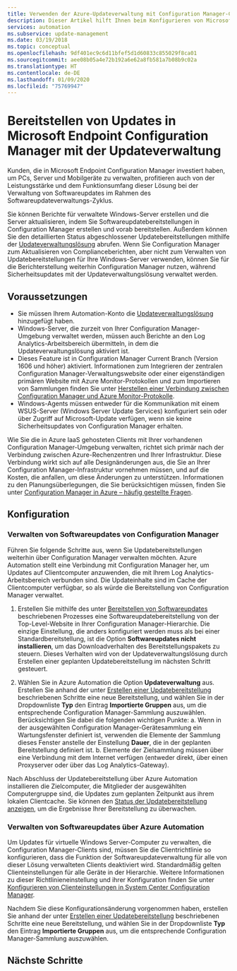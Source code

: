 ```yaml
---
title: Verwenden der Azure-Updateverwaltung mit Configuration Manager-Clients
description: Dieser Artikel hilft Ihnen beim Konfigurieren von Microsoft Endpoint Configuration Manager mit dieser Lösung, um Softwareupdates auf ConfigMgr-Clients bereitzustellen.
services: automation
ms.subservice: update-management
ms.date: 03/19/2018
ms.topic: conceptual
ms.openlocfilehash: 9df401ec9c6d11bfef5d1d60833c855029f8ca01
ms.sourcegitcommit: aee08b05a4e72b192a6e62a8fb581a7b08b9c02a
ms.translationtype: HT
ms.contentlocale: de-DE
ms.lasthandoff: 01/09/2020
ms.locfileid: "75769947"
---
```

# <a name="deploy-updates-to-microsoft-endpoint-configuration-manager-clients-with-update-management"></a>Bereitstellen von Updates in Microsoft Endpoint Configuration Manager mit der Updateverwaltung

Kunden, die in Microsoft Endpoint Configuration Manager investiert haben, um PCs, Server und Mobilgeräte zu verwalten, profitieren auch von der Leistungsstärke und dem Funktionsumfang dieser Lösung bei der Verwaltung von Softwareupdates im Rahmen des Softwareupdateverwaltungs-Zyklus.

Sie können Berichte für verwaltete Windows-Server erstellen und die Server aktualisieren, indem Sie Softwareupdatebereitstellungen in Configuration Manager erstellen und vorab bereitstellen. Außerdem können Sie den detaillierten Status abgeschlossener Updatebereitstellungen mithilfe der [Updateverwaltungslösung](automation-update-management.md) abrufen. Wenn Sie Configuration Manager zum Aktualisieren von Complianceberichten, aber nicht zum Verwalten von Updatebereitstellungen für Ihre Windows-Server verwenden, können Sie für die Berichterstellung weiterhin Configuration Manager nutzen, während Sicherheitsupdates mit der Updateverwaltungslösung verwaltet werden.

## <a name="prerequisites"></a>Voraussetzungen

* Sie müssen Ihrem Automation-Konto die [Updateverwaltungslösung](automation-update-management.md) hinzugefügt haben.
* Windows-Server, die zurzeit von Ihrer Configuration Manager-Umgebung verwaltet werden, müssen auch Berichte an den Log Analytics-Arbeitsbereich übermitteln, in dem die Updateverwaltungslösung aktiviert ist.
* Dieses Feature ist in Configuration Manager Current Branch (Version 1606 und höher) aktiviert. Informationen zum Integrieren der zentralen Configuration Manager-Verwaltungswebsite oder einer eigenständigen primären Website mit Azure Monitor-Protokollen und zum Importieren von Sammlungen finden Sie unter [Herstellen einer Verbindung zwischen Configuration Manager und Azure Monitor-Protokolle](../azure-monitor/platform/collect-sccm.md).  
* Windows-Agents müssen entweder für die Kommunikation mit einem WSUS-Server (Windows Server Update Services) konfiguriert sein oder über Zugriff auf Microsoft-Update verfügen, wenn sie keine Sicherheitsupdates von Configuration Manager erhalten.   

Wie Sie die in Azure IaaS gehosteten Clients mit Ihrer vorhandenen Configuration Manager-Umgebung verwalten, richtet sich primär nach der Verbindung zwischen Azure-Rechenzentren und Ihrer Infrastruktur. Diese Verbindung wirkt sich auf alle Designänderungen aus, die Sie an Ihrer Configuration Manager-Infrastruktur vornehmen müssen, und auf die Kosten, die anfallen, um diese Änderungen zu unterstützen. Informationen zu den Planungsüberlegungen, die Sie berücksichtigen müssen, finden Sie unter [Configuration Manager in Azure – häufig gestellte Fragen](/sccm/core/understand/configuration-manager-on-azure#networking).

## <a name="configuration"></a>Konfiguration

### <a name="manage-software-updates-from-configuration-manager"></a>Verwalten von Softwareupdates von Configuration Manager 

Führen Sie folgende Schritte aus, wenn Sie Updatebereitstellungen weiterhin über Configuration Manager verwalten möchten. Azure Automation stellt eine Verbindung mit Configuration Manager her, um Updates auf Clientcomputer anzuwenden, die mit Ihrem Log Analytics-Arbeitsbereich verbunden sind. Die Updateinhalte sind im Cache der Clientcomputer verfügbar, so als würde die Bereitstellung von Configuration Manager verwaltet.

1. Erstellen Sie mithilfe des unter [Bereitstellen von Softwareupdates](/sccm/sum/deploy-use/deploy-software-updates) beschriebenen Prozesses eine Softwareupdatebereitstellung von der Top-Level-Website in Ihrer Configuration Manager-Hierarchie. Die einzige Einstellung, die anders konfiguriert werden muss als bei einer Standardbereitstellung, ist die Option **Softwareupdates nicht installieren**, um das Downloadverhalten des Bereitstellungspakets zu steuern. Dieses Verhalten wird von der Updateverwaltungslösung durch Erstellen einer geplanten Updatebereitstellung im nächsten Schritt gesteuert.

1. Wählen Sie in Azure Automation die Option **Updateverwaltung** aus. Erstellen Sie anhand der unter [Erstellen einer Updatebereitstellung](automation-tutorial-update-management.md#schedule-an-update-deployment) beschriebenen Schritte eine neue Bereitstellung, und wählen Sie in der Dropdownliste **Typ** den Eintrag **Importierte Gruppen** aus, um die entsprechende Configuration Manager-Sammlung auszuwählen. Berücksichtigen Sie dabei die folgenden wichtigen Punkte: a. Wenn in der ausgewählten Configuration Manager-Gerätesammlung ein Wartungsfenster definiert ist, verwenden die Elemente der Sammlung dieses Fenster anstelle der Einstellung **Dauer**, die in der geplanten Bereitstellung definiert ist.
    b. Elemente der Zielsammlung müssen über eine Verbindung mit dem Internet verfügen (entweder direkt, über einen Proxyserver oder über das Log Analytics-Gateway).

Nach Abschluss der Updatebereitstellung über Azure Automation installieren die Zielcomputer, die Mitglieder der ausgewählten Computergruppe sind, die Updates zum geplanten Zeitpunkt aus ihrem lokalen Clientcache. Sie können den [Status der Updatebereitstellung anzeigen](automation-tutorial-update-management.md#view-results-of-an-update-deployment), um die Ergebnisse Ihrer Bereitstellung zu überwachen.

### <a name="manage-software-updates-from-azure-automation"></a>Verwalten von Softwareupdates über Azure Automation

Um Updates für virtuelle Windows Server-Computer zu verwalten, die Configuration Manager-Clients sind, müssen Sie die Clientrichtlinie so konfigurieren, dass die Funktion der Softwareupdateverwaltung für alle von dieser Lösung verwalteten Clients deaktiviert wird. Standardmäßig gelten Clienteinstellungen für alle Geräte in der Hierarchie. Weitere Informationen zu dieser Richtlinieneinstellung und ihrer Konfiguration finden Sie unter [Konfigurieren von Clienteinstellungen in System Center Configuration Manager](/sccm/core/clients/deploy/configure-client-settings).

Nachdem Sie diese Konfigurationsänderung vorgenommen haben, erstellen Sie anhand der unter [Erstellen einer Updatebereitstellung](automation-tutorial-update-management.md#schedule-an-update-deployment) beschriebenen Schritte eine neue Bereitstellung, und wählen Sie in der Dropdownliste **Typ** den Eintrag **Importierte Gruppen** aus, um die entsprechende Configuration Manager-Sammlung auszuwählen.

## <a name="next-steps"></a>Nächste Schritte

